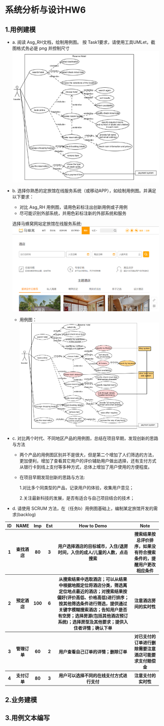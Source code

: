 # 系统分析与设计HW6


## 1.用例建模
* a. 阅读 Asg_RH文档，绘制用例图。 按 Task1要求，请使用工具UMLet，截图格式务必是 png 并控制尺寸
![](/image/HW6_task1.png)

* b. 选择你熟悉的定旅馆在线服务系统（或移动APP），如绘制用例图。并满足以下要求：
    - 对比 Asg_RH 用例图，请用色彩标注出创新用例或子用例
    - 尽可能识别外部系统，并用色彩标注新的外部系统和服务
    
    选择马蜂窝网站定旅馆在线服务系统:
    ![](/image/HW6_task2_1.png)
    * 用例图：
    ![](/image/HW6_task2_2.png)
    

* c. 对比两个时代、不同地区产品的用例图，总结在项目早期，发现创新的思路与方法
    * 两个产品的用例图区别并不是很大，但是第二个增加了人们筛选的方法，更加便利，增加了查看其它用户的评价辅助用户做出选择，还有支付方式从银行卡到线上支付等多种方式，总体上增加了用户使用的方便程度。
    * 在项目早期发现创新的思路与方法:
    
        1.对比多个同类型的产品，记录用户的体验，收集用户意见；
    
        2.关注最新科技的发展，是否有适合与自己项目结合的技术；



* d. 请使用 SCRUM 方法，在（任务b）用例图基础上，编制某定旅馆开发的需求(backlog)
<table>
    <thead>
        <tr>
            <th>ID</th>
            <th>NAME</th>
            <th>Imp</th>
            <th>Est</th>
            <th style="text-align: center;">How to Demo</th>
            <th style="text-align: center;">Note</th>
        </tr>
    </thead>
    <tbody>
       <tr>
            <th>1</th>
            <th>查找酒店</th>
            <th>80</th>
            <th>3</th>
            <th>用户选择酒店的目标城市，入住/退房时间，入住的成人/儿童的人数，点击搜索</th>
            <th>搜索结果按总评价排序，如果没有符合搜索条件的，提醒用户更改相应条件</th>
        </tr>
        <tr>
            <th>2</th>
            <th>预定酒店</th>
            <th>100</th>
            <th>6</th>
            <th>从搜索结果中选取酒店；可以从结果中根据地图定位将酒店分类，筛选离定位地点最近的酒店；对搜索结果按偏好(评价高低、价格高低)进行排序；按其他筛选条件进行筛选，提供通过关键字模糊搜索酒店；告知用户是否有空房；选择房源(包括其他酒店预订系统)；选择房型及其他要求；提供入住者详情；确认下单</th>
            <th>注意酒店房间的实时性</th>
        </tr>
        <tr>
            <th>3</th>
            <th>管理订单</th>
            <th>60</th>
            <th>2</th>
            <th>用户查看自己订单的详情；删除订单</th>
            <th>对已支付的订单进行删除需要注意酒店可能要求支付赔偿金</th>
        </tr>
        <tr>
            <th>4</th>
            <th>支付订单</th>
            <th>80</th>
            <th>3</th>
            <th>用户可以选择不同的在线支付方式进行支付</th>
            <th>注意支付的实时性</th>
        </tr>
    </tbody>
</table>

## 2.业务建模

## 3.用例文本编写



